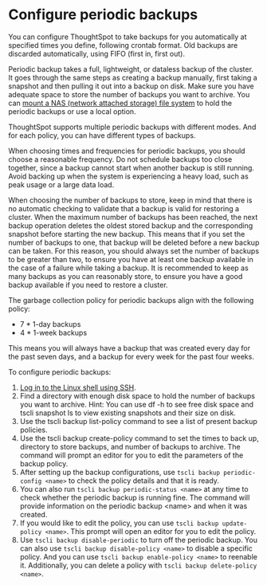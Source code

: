 # Configure periodic backups

You can configure ThoughtSpot to take backups for you automatically at specified times you define, following crontab format. Old backups are discarded automatically, using FIFO \(first in, first out\).

Periodic backup takes a full, lightweight, or dataless backup of the cluster. It goes through the same steps as creating a backup manually, first taking a snapshot and then pulling it out into a backup on disk. Make sure you have adequate space to store the number of backups you want to archive. You can [mount a NAS \(network attached storage\) file system](../setup/NAS_mount.html#) to hold the periodic backups or use a local option.

ThoughtSpot supports multiple periodic backups with different modes. And for each policy, you can have different types of backups.

When choosing times and frequencies for periodic backups, you should choose a reasonable frequency. Do not schedule backups too close together, since a backup cannot start when another backup is still running. Avoid backing up when the system is experiencing a heavy load, such as peak usage or a large data load.

When choosing the number of backups to store, keep in mind that there is no automatic checking to validate that a backup is valid for restoring a cluster. When the maximum number of backups has been reached, the next backup operation deletes the oldest stored backup and the corresponding snapshot before starting the new backup. This means that if you set the number of backups to one, that backup will be deleted before a new backup can be taken. For this reason, you should always set the number of backups to be greater than two, to ensure you have at least one backup available in the case of a failure while taking a backup. It is recommended to keep as many backups as you can reasonably store, to ensure you have a good backup available if you need to restore a cluster.

The garbage collection policy for periodic backups align with the following policy:

-   7 \* 1-day backups
-   4 \* 1-week backups

This means you will always have a backup that was created every day for the past seven days, and a backup for every week for the past four weeks.

To configure periodic backups:

1.   [Log in to the Linux shell using SSH](../setup/login_console.html#). 
2.   Find a directory with enough disk space to hold the number of backups you want to archive. Hint: You can use df -h to see free disk space and tscli snapshot ls to view existing snapshots and their size on disk.
3.   Use the tscli backup list-policy command to see a list of present backup policies. 
4.   Use the tscli backup create-policy command to set the times to back up, directory to store backups, and number of backups to archive. The command will prompt an editor for you to edit the parameters of the backup policy.
5.   After setting up the backup configurations, use `tscli backup periodic-config <name>` to check the policy details and that it is ready. 
6.   You can also run `tscli backup periodic-status <name>` at any time to check whether the periodic backup is running fine. The command will provide information on the periodic backup <name\> and when it was created. 
7.   If you would like to edit the policy, you can use `tscli backup update-policy <name>`. This prompt will open an editor for you to edit the policy. 
8.   Use `tscli backup disable-periodic` to turn off the periodic backup. You can also use `tscli backup disable-policy <name>` to disable a specific policy. And you can use `tscli backup enable-policy <name>` to reenable it. Additionally, you can delete a policy with `tscli backup delete-policy <name>`. 

